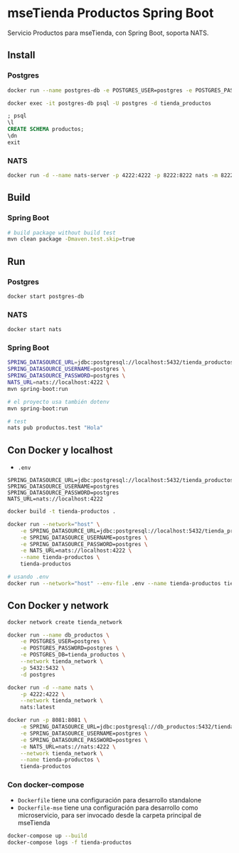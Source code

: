# mseTienda Productos Spring Boot

Servicio Productos para mseTienda, con Spring Boot, soporta NATS.

## Install

### Postgres

```sh
docker run --name postgres-db -e POSTGRES_USER=postgres -e POSTGRES_PASSWORD=postgres -e POSTGRES_DB=tienda_productos -p 5432:5432 -d postgres

docker exec -it postgres-db psql -U postgres -d tienda_productos
```

```sql
; psql
\l
CREATE SCHEMA productos;
\dn
exit
```

### NATS

```sh
docker run -d --name nats-server -p 4222:4222 -p 8222:8222 nats -m 8222
```


## Build

### Spring Boot

```sh
# build package without build test
mvn clean package -Dmaven.test.skip=true
```


## Run

### Postgres

```sh
docker start postgres-db
```

### NATS

```sh
docker start nats
```

### Spring Boot

```sh
SPRING_DATASOURCE_URL=jdbc:postgresql://localhost:5432/tienda_productos \
SPRING_DATASOURCE_USERNAME=postgres \
SPRING_DATASOURCE_PASSWORD=postgres \
NATS_URL=nats://localhost:4222 \
mvn spring-boot:run

# el proyecto usa también dotenv
mvn spring-boot:run

# test
nats pub productos.test "Hola"
```


## Con Docker y localhost

- `.env`
```
SPRING_DATASOURCE_URL=jdbc:postgresql://localhost:5432/tienda_productos
SPRING_DATASOURCE_USERNAME=postgres
SPRING_DATASOURCE_PASSWORD=postgres
NATS_URL=nats://localhost:4222
```

```sh
docker build -t tienda-productos .

docker run --network="host" \
    -e SPRING_DATASOURCE_URL=jdbc:postgresql://localhost:5432/tienda_productos \
    -e SPRING_DATASOURCE_USERNAME=postgres \
    -e SPRING_DATASOURCE_PASSWORD=postgres \
    -e NATS_URL=nats://localhost:4222 \
    --name tienda-productos \
    tienda-productos

# usando .env
docker run --network="host" --env-file .env --name tienda-productos tienda-productos

```

## Con Docker y network

```sh
docker network create tienda_network

docker run --name db_productos \
    -e POSTGRES_USER=postgres \
    -e POSTGRES_PASSWORD=postgres \
    -e POSTGRES_DB=tienda_productos \
    --network tienda_network \
    -p 5432:5432 \
    -d postgres

docker run -d --name nats \
    -p 4222:4222 \
    --network tienda_network \
    nats:latest

docker run -p 8081:8081 \
    -e SPRING_DATASOURCE_URL=jdbc:postgresql://db_productos:5432/tienda_productos \
    -e SPRING_DATASOURCE_USERNAME=postgres \
    -e SPRING_DATASOURCE_PASSWORD=postgres \
    -e NATS_URL=nats://nats:4222 \
    --network tienda_network \
    --name tienda-productos \
    tienda-productos
```

### Con docker-compose

- `Dockerfile` tiene una configuración para desarrollo standalone
- `Dockerfile-mse` tiene una configuración para desarrollo como microservicio, para ser invocado desde la carpeta principal de mseTienda

```sh
docker-compose up --build
docker-compose logs -f tienda-productos
```